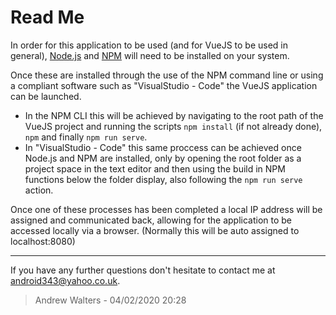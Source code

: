 # Read Me

In order for this application to be used (and for VueJS to be used in general), [Node.js](https://nodejs.org/en/) and [NPM](https://nodejs.org/en/) will need to be installed on your system.

Once these are installed through the use of the NPM command line or using a compliant software such as "VisualStudio - Code" the VueJS application can be launched.

- In the NPM CLI this will be achieved by navigating to the root path of the VueJS project and running the scripts `npm install` (if not already done), `npm` and finally `npm run serve`.
- In "VisualStudio - Code" this same proccess can be achieved once Node.js and NPM are installed, only by opening the root folder as a project space in the text editor and then using the build in NPM functions below the folder display, also following the `npm run serve` action.

Once one of these processes has been completed a local IP address will be assigned and communicated back, allowing for the application to be accessed locally via a browser. (Normally this will be auto assigned to localhost:8080)

--------------------

If you have any further questions don't hesitate to contact me at [android343@yahoo.co.uk](mailto:android343@yahoo.co.uk).

> Andrew Walters - 04/02/2020 20:28
